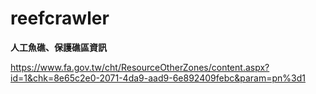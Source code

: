 # reefcrawler

**人工魚礁、保護礁區資訊**

https://www.fa.gov.tw/cht/ResourceOtherZones/content.aspx?id=1&chk=8e65c2e0-2071-4da9-aad9-6e892409febc&param=pn%3d1
